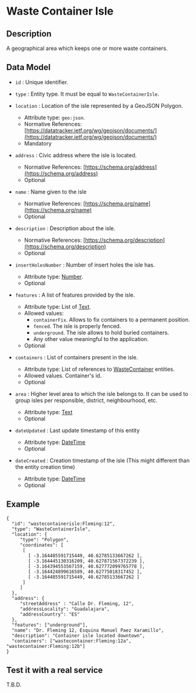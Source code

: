 # Waste Container Isle

## Description

A geographical area which keeps one or more waste containers.

## Data Model

+ `id` : Unique identifier.

+ `type` : Entity type. It must be equal to `WasteContainerIsle`.

+ `location` : Location of the isle represented by a GeoJSON Polygon.
    + Attribute type: `geo:json`.
    + Normative References: [https://datatracker.ietf.org/wg/geojson/documents/](https://datatracker.ietf.org/wg/geojson/documents/)
    + Mandatory

+ `address` : Civic address where the isle is located.
    + Normative References: [https://schema.org/address](https://schema.org/address)
    + Optional

+ `name` : Name given to the isle
    + Normative References: [https://schema.org/name](https://schema.org/name)
    + Optional

+ `description` : Description about the isle.
    + Normative References: [https://schema.org/description](https://schema.org/description)
    + Optional

+ `insertHolesNumber` : Number of insert holes the isle has.
    + Attribute type: [Number](https://schema.org/Number).
    + Optional

+ `features` : A list of features provided by the isle.
    + Attribute type: List of [Text](http://schema.org/Text).
    + Allowed values:
        + `containerFix`. Allows to fix containers to a permanent position.
        + `fenced`. The isle is properly fenced.
        + `underground`. The isle allows to hold buried containers.
        + Any other value meaningful to the application.
    + Optional

+ `containers` : List of containers present in the isle.
    + Attribute type: List of references to [WasteContainer](../../WasteContainer/doc/spec.md) entities.
    + Allowed values. Container's id.
    + Optional

+ `area` : Higher level area to which the isle belongs to. It can be used to group isles per
responsible, district, neighbourhood, etc.
    + Attribute type: [Text](https://schema.org/Text)
    + Optional

+ `dateUpdated` : Last update timestamp of this entity
    + Attribute type: [DateTime](https://schema.org/DateTime)
    + Optional

+ `dateCreated` : Creation timestamp of the isle (This might different than the entity creation time)
    + Attribute type: [DateTime](https://schema.org/DateTime)
    + Optional    

## Example

    {
      "id": "wastecontainerisle:Fleming:12",
      "type": "WasteContainerIsle",
      "location": {
         "type": "Polygon",
         "coordinates": [
          [
            [ -3.164485591715449, 40.62785133667262 ],
            [ -3.164445130316209, 40.627871567372239 ],
            [ -3.164394553567159, 40.627772099765778 ],
            [ -3.164424899616589, 40.62775018317452 ],
            [ -3.164485591715449, 40.62785133667262 ]
          ]  
         ]
      },
      "address": {
         "streetAddress" : "Calle Dr. Fleming, 12",
         "addressLocality": "Guadalajara",
         "addressCountry": "ES"
      },
      "features": ["underground"],
      "name": "Dr. Fleming 12, Esquina Manuel Paez Xaramillo",
      "description": "Container isle located downtown",
      "containers": ["wastecontainer:Fleming:12a", "wastecontainer:Fleming:12b"]
    }

## Test it with a real service

T.B.D.
